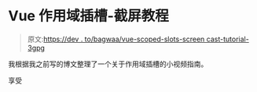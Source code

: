 # Vue 作用域插槽-截屏教程

> 原文:[https://dev . to/bagwaa/vue-scoped-slots-screen cast-tutorial-3gpg](https://dev.to/bagwaa/vue-scoped-slots-screencast-tutorial-3gpg)

我根据我之前写的博文整理了一个关于作用域插槽的小视频指南。

享受